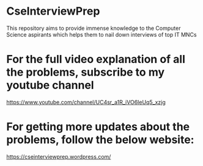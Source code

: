 # CseInterviewPrep
This repository aims to provide immense knowledge to the Computer Science aspirants which helps them to nail down interviews of top IT MNCs

# For the full video explanation of all the problems, subscribe to my youtube channel
https://www.youtube.com/channel/UC4sr_a1R_iVO6IeUq5_xzjg

# For getting more updates about the problems, follow the below website:
https://cseinterviewprep.wordpress.com/

